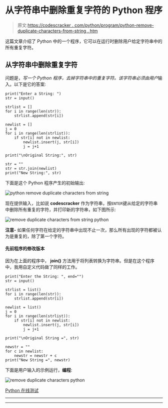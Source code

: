 # 从字符串中删除重复字符的 Python 程序

> 原文:[https://codescracker . com/python/program/python-remove-duplicate-characters-from-string . htm](https://codescracker.com/python/program/python-remove-duplicate-characters-from-string.htm)

这篇文章介绍了 Python 中的一个程序，它可以在运行时删除用户给定字符串中的所有重复字符。

## 从字符串中删除重复字符

问题是，*写一个 Python 程序，去掉字符串中的重复字符。该字符串必须由用户*输入。以下是它的答案:

```
print("Enter a String: ")
str = input()

strlist = []
for i in range(len(str)):
    strlist.append(str[i])

newlist = []
j = 0
for i in range(len(strlist)):
    if str[i] not in newlist:
        newlist.insert(j, str[i])
        j = j+1

print("\nOriginal String:", str)

str = ""
str = str.join(newlist)
print("New String:", str)
```

下面是这个 Python 程序产生的初始输出:

![python remove duplicate characters from string](../Images/657aeaaeb297b64a24f06c7491c3e1d0.png)

现在提供输入，比如说 **codescracker** 作为字符串，按`ENTER`键从给定的字符串 中删除所有重复的字符，并打印新的字符串，如下图所示:

![remove duplicate characters from string python](../Images/db8ebfc7e901f663bd0c10f0599b0b89.png)

**注意-** 如果任何字符在给定的字符串中出现不止一次，那么所有出现的字符都被认为是重复的，除了第一个字符。

#### 先前程序的修改版本

因为在上面的程序中， **join()** 方法用于将列表转换为字符串。但是在这个程序中，我用自定义代码做了同样的工作。

```
print("Enter the String: ", end="")
str = input()

strlist = list()
for i in range(len(str)):
    strlist.append(str[i])

newlist = list()
j = 0
for i in range(len(strlist)):
    if str[i] not in newlist:
        newlist.insert(j, str[i])
        j = j+1

print("\nOriginal String =", str)

newstr = ""
for c in newlist:
    newstr = newstr + c
print("New String =", newstr)
```

下面是用户输入的示例运行，**编程**:

![remove duplicate characters python](../Images/25853289b39123176895a8f3111fbb57.png)

[Python 在线测试](/exam/showtest.php?subid=10)

* * *

* * *